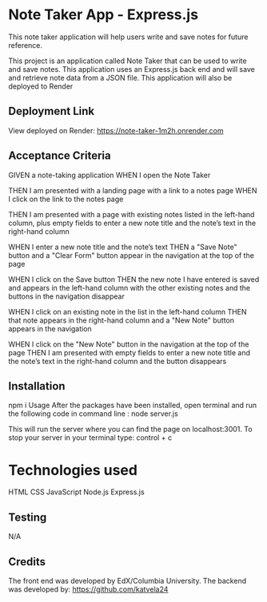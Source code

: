# Note Taker App - Express.js
This note taker application will help users write and save notes for future reference.

This project is an application called Note Taker that can be used to write and save notes. This application uses an Express.js back end and will save and retrieve note data from a JSON file. This application will also be deployed to Render

## Deployment Link
View deployed on Render: https://note-taker-1m2h.onrender.com


## Acceptance Criteria
GIVEN a note-taking application
WHEN I open the Note Taker

THEN I am presented with a landing page with a link to a notes page
WHEN I click on the link to the notes page

THEN I am presented with a page with existing notes listed in the left-hand column, plus empty fields to enter a new note title and the note’s text in the right-hand column

WHEN I enter a new note title and the note’s text
THEN a "Save Note" button and a "Clear Form" button appear in the navigation at the top of the page

WHEN I click on the Save button
THEN the new note I have entered is saved and appears in the left-hand column with the other existing notes and the buttons in the navigation disappear

WHEN I click on an existing note in the list in the left-hand column
THEN that note appears in the right-hand column and a "New Note" button appears in the navigation

WHEN I click on the "New Note" button in the navigation at the top of the page
THEN I am presented with empty fields to enter a new note title and the note’s text in the right-hand column and the button disappears

## Installation
npm i
Usage
After the packages have been installed, open terminal and run the following code in command line : node server.js

This will run the server where you can find the page on localhost:3001. To stop your server in your terminal type: control + c

# Technologies used
HTML
CSS
JavaScript
Node.js
Express.js

## Testing
N/A

## Credits
The front end was developed by EdX/Columbia University.
The backend was developed by: https://github.com/katvela24